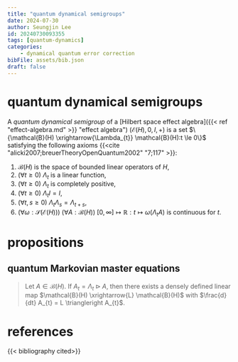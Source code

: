 ```yaml
---
title: "quantum dynamical semigroups"
date: 2024-07-30
author: Seungjin Lee
id: 20240730093355
tags: [quantum-dynamics]
categories: 
    - dynamical quantum error correction
bibFile: assets/bib.json
draft: false
---
```


# quantum dynamical semigroups

A _quantum dynamical semigroup_ of a [Hilbert space effect algebra]({{< ref "effect-algebra.md" >}} "effect algebra") $(\mathcal{E}(H),0,I,+)$ is a set $\{\mathcal{B}(H) \xrightarrow{\Lambda_{t}} \mathcal{B}(H):t \le 0\}$ satisfying the following axioms {{<cite "alicki2007;breuerTheoryOpenQuantum2002" "7;117" >}}:
1. $\mathcal{B}(H)$ is the space of bounded linear operators of $H$,
2. $(\forall t \ge 0)$ $\Lambda_{t}$ is a linear function,
3. $(\forall t \ge 0)$ $\Lambda_{t}$ is completely positive,
4. $(\forall t \ge 0)$ $\Lambda_{t} I = I$,
5. $(\forall t,s \ge 0)$ $\Lambda_{t} \Lambda_{s} = \Lambda_{t + s}$,
6. $(\forall \omega: \mathcal{S}(\mathcal{E}(H)))$ $(\forall A: \mathcal{B}(H))$ $[0,\infty] \mapsto \mathbb{R}: t \mapsto \omega( \Lambda_{t} A)$ is continuous for $t$.

# propositions
## quantum Markovian master equations
> Let $A \in \mathcal{B}(H)$. If $A_{t} = \Lambda_{t} \triangleright A$, then there exists a densely defined linear map $\mathcal{B}(H) \xrightarrow{L} \mathcal{B}(H)$ with $\frac{d}{dt} A_{t} = L \triangleright A_{t}$. 

# references
{{< bibliography cited>}}

